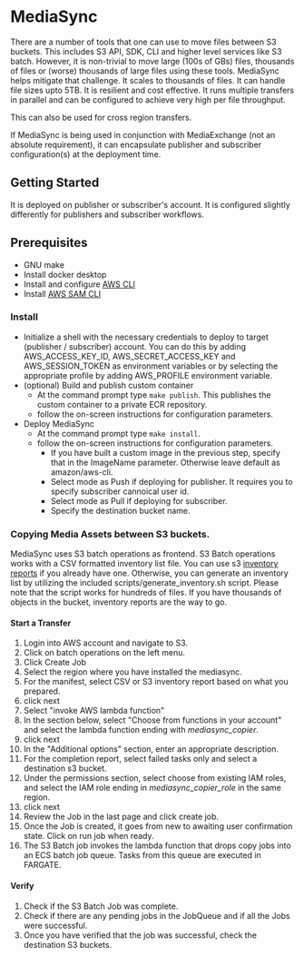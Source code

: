 # MediaSync

There are a number of tools that one can use to move files between S3 buckets. This includes S3 API, SDK, CLI and higher level services like S3 batch. However, it is non-trivial to move large (100s of GBs) files, thousands of files or (worse) thousands of large files using these tools. MediaSync helps mitigate that challenge. It scales to thousands of files. It can handle file sizes upto 5TB. It is resilient and cost effective. It runs multiple transfers in parallel and can be configured to achieve very high per file throughput.

This can also be used for cross region transfers.  

If MediaSync is being used in conjunction with MediaExchange (not an absolute requirement), it can encapsulate publisher and subscriber configuration(s) at the deployment time.


## Getting Started
It is deployed on publisher or subscriber's account. It is configured slightly differently for publishers and subscriber workflows.

## Prerequisites
* GNU make
* Install docker desktop
* Install and configure [AWS CLI](https://docs.aws.amazon.com/cli/latest/userguide/cli-chap-install.html)
* Install [AWS SAM CLI](https://docs.aws.amazon.com/serverless-application-model/latest/developerguide/serverless-sam-cli-install.html)


### Install
* Initialize a shell with the necessary credentials to deploy to target (publisher / subscriber) account. You can do this by adding AWS_ACCESS_KEY_ID, AWS_SECRET_ACCESS_KEY and AWS_SESSION_TOKEN as environment variables or by selecting the appropriate profile by adding AWS_PROFILE environment variable.
* (optional) Build and publish custom container
  * At the command prompt type `make publish`. This publishes the custom container to a private ECR repository.
  * follow the on-screen instructions for configuration parameters.
* Deploy MediaSync
  * At the command prompt type `make install`.
  * follow the on-screen instructions for configuration parameters.
    * If you have built a custom image in the previous step, specify that in the ImageName parameter. Otherwise leave default as amazon/aws-cli.
    * Select mode as Push if deploying for publisher. It requires you to specify subscriber cannoical user id.
    * Select mode as Pull if deploying for subscriber.
    * Specify the destination bucket name.

### Copying Media Assets between S3 buckets.

MediaSync uses S3 batch operations as frontend. S3 Batch operations works with a CSV formatted inventory list file. You can use s3 [inventory reports](https://docs.aws.amazon.com/AmazonS3/latest/userguide/storage-inventory.html) if you already have one. Otherwise, you can generate an inventory list by utilizing the included scripts/generate_inventory.sh script. Please note that the script works for hundreds of files. If you have thousands of objects in the bucket, inventory reports are the way to go.

#### Start a Transfer

1. Login into AWS account and navigate to S3.
1. Click on batch operations on the left menu.
1. Click Create Job
  1. Select the region where you have installed the mediasync.
  1. For the manifest, select CSV or S3 inventory report based on what you prepared.
  1. click next
  1. Select "invoke AWS lambda function"
  1. In the section below, select "Choose from functions in your account" and select the lambda function ending with _mediasync_copier_.
  1. click next
  1. In the "Additional options" section, enter an appropriate description.
  1. For the completion report, select failed tasks only and select a destination s3 bucket.
  1. Under the permissions section, select choose from existing IAM roles, and select the IAM role ending in _mediasync_copier_role_ in the same region.
  1. click next
  1. Review the Job in the last page and click create job.
1. Once the Job is created, it goes from new to awaiting user confirmation state. Click on run job when ready.
1. The S3 Batch job invokes the lambda function that drops copy jobs into an ECS batch job queue. Tasks from this queue are executed in FARGATE.  

#### Verify

1. Check if the S3 Batch Job was complete. 
1. Check if there are any pending jobs in the JobQueue and if all the Jobs were successful.
1. Once you have verified that the job was successful, check the destination S3 buckets.
